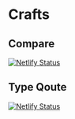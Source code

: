 # Crafts

## Compare

[![Netlify Status](https://api.netlify.com/api/v1/badges/f88d860e-7659-42b8-98aa-d5a538567881/deploy-status)](https://app.netlify.com/sites/compare-ui/deploys)

## Type Qoute

[![Netlify Status](https://api.netlify.com/api/v1/badges/da169ff6-8a77-4957-8846-540c6f1128c6/deploy-status)](https://app.netlify.com/sites/type-quote/deploys)
